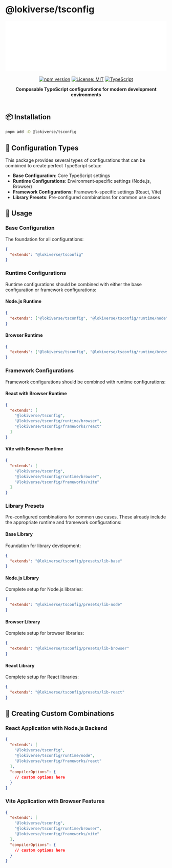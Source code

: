 # @lokiverse/tsconfig

<div align="center">
 <img src="https://github.com/lokicoule-stack/tsconfig/blob/main/media/repo-header.svg?raw=true" alt="Lokiverse TypeScript Configuration" />
</div>

<div align="center">

[![npm version](https://img.shields.io/npm/v/@lokiverse/tsconfig.svg)](https://www.npmjs.com/package/@lokiverse/tsconfig)
[![License: MIT](https://img.shields.io/badge/License-MIT-yellow.svg)](https://opensource.org/licenses/MIT)
[![TypeScript](https://img.shields.io/badge/TypeScript-007ACC?logo=typescript&logoColor=white)](https://www.typescriptlang.org/)

</div>

<div align="center">
  <strong>Composable TypeScript configurations for modern development environments</strong>
</div>

<br />

## 📦 Installation

```bash
pnpm add -D @lokiverse/tsconfig
```

## 🔧 Configuration Types

This package provides several types of configurations that can be combined to create perfect TypeScript setup:

- **Base Configuration**: Core TypeScript settings
- **Runtime Configurations**: Environment-specific settings (Node.js, Browser)
- **Framework Configurations**: Framework-specific settings (React, Vite)
- **Library Presets**: Pre-configured combinations for common use cases

## 📝 Usage

### Base Configuration

The foundation for all configurations:

```json
{
  "extends": "@lokiverse/tsconfig"
}
```

### Runtime Configurations

Runtime configurations should be combined with either the base configuration or framework configurations:

#### Node.js Runtime

```json
{
  "extends": ["@lokiverse/tsconfig", "@lokiverse/tsconfig/runtime/node"]
}
```

#### Browser Runtime

```json
{
  "extends": ["@lokiverse/tsconfig", "@lokiverse/tsconfig/runtime/browser"]
}
```

### Framework Configurations

Framework configurations should be combined with runtime configurations:

#### React with Browser Runtime

```json
{
  "extends": [
    "@lokiverse/tsconfig",
    "@lokiverse/tsconfig/runtime/browser",
    "@lokiverse/tsconfig/frameworks/react"
  ]
}
```

#### Vite with Browser Runtime

```json
{
  "extends": [
    "@lokiverse/tsconfig",
    "@lokiverse/tsconfig/runtime/browser",
    "@lokiverse/tsconfig/frameworks/vite"
  ]
}
```

### Library Presets

Pre-configured combinations for common use cases. These already include the appropriate runtime and framework configurations:

#### Base Library

Foundation for library development:

```json
{
  "extends": "@lokiverse/tsconfig/presets/lib-base"
}
```

#### Node.js Library

Complete setup for Node.js libraries:

```json
{
  "extends": "@lokiverse/tsconfig/presets/lib-node"
}
```

#### Browser Library

Complete setup for browser libraries:

```json
{
  "extends": "@lokiverse/tsconfig/presets/lib-browser"
}
```

#### React Library

Complete setup for React libraries:

```json
{
  "extends": "@lokiverse/tsconfig/presets/lib-react"
}
```

## 🔨 Creating Custom Combinations

### React Application with Node.js Backend

```json
{
  "extends": [
    "@lokiverse/tsconfig",
    "@lokiverse/tsconfig/runtime/node",
    "@lokiverse/tsconfig/frameworks/react"
  ],
  "compilerOptions": {
    // custom options here
  }
}
```

### Vite Application with Browser Features

```json
{
  "extends": [
    "@lokiverse/tsconfig",
    "@lokiverse/tsconfig/runtime/browser",
    "@lokiverse/tsconfig/frameworks/vite"
  ],
  "compilerOptions": {
    // custom options here
  }
}
```
